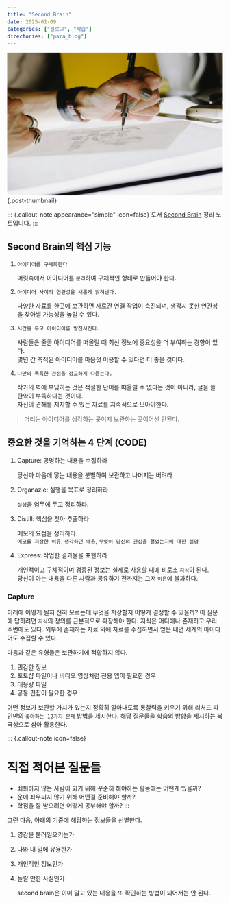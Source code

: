 ```yaml
---
title: "Second Brain"
date: 2025-01-09
categories: ["블로그", "학습"]
directories: ["para_blog"]
---
```


![](/img/human-thumb.jpg){.post-thumbnail}

::: {.callout-note appearance="simple" icon=false}
도서 [Second Brain](https://product.kyobobook.co.kr/detail/S000201140661) 정리 노트입니다.
:::

## Second Brain의 핵심 기능

1. `아이디어를 구체화한다`

   머릿속에서 아이디어를 `분리`하여 구체적인 형태로 만들어야 한다.

2. `아이디어 사이의 연관성을 새롭게 밝혀낸다.`

   다양한 자료를 한곳에 보관하면 자료간 연결 작업이 촉진되며, 생각지 못한 연관성을 찾아낼 가능성을 높일 수 있다.

3. `시간을 두고 아이디어를 발전시킨다.`

   사람들은 줄곧 아이디어를 떠올릴 때 최신 정보에 중요성을 더 부여하는 경향이 있다.  
   몇년 간 축적된 아이디어를 마음껏 이용할 수 있다면 더 좋을 것이다.

4. `나만의 독특한 관점을 정교하게 다듬는다.`

   작가의 벽에 부딪히는 것은 적절한 단어를 떠올릴 수 없다는 것이 아니라, 글을 쓸 탄약이 부족하다는 것이다.  
   자신의 견해를 지지할 수 있는 자료를 지속적으로 모아야한다.

> 머리는 아이디어를 생각하는 곳이지 보관하는 곳이어선 안된다.

## 중요한 것을 기억하는 4 단계 (CODE)

1. Capture: 공명하는 내용을 수집하라

   당신과 마음에 닿는 내용을 분별하여 보관하고 나머지는 버려라

1. Organazie: 실행을 목표로 정리하라

   `실행`을 염두에 두고 정리하라.

1. Distill: 핵심을 찾아 추출하라

   메모의 요점을 정리하라.  
   `메모를 저장한 이유`, `생각하던 내용`, `무엇이 당신의 관심을 끌었는지에 대한 설명`

1. Express: 작업한 결과물을 표현하라

   개인적이고 구체적이며 검증된 정보는 실제로 사용할 때에 비로소 `지식`이 된다.  
   당신이 아는 내용을 다른 사람과 공유하기 전까지는 그저 `이론`에 불과하다.

### Capture

미래에 어떻게 될지 전혀 모르는데 무엇을 저장할지 어떻게 결정할 수 있을까?
이 질문에 답하려면 `지식`의 정의를 근본적으로 확장해야 한다.
지식은 어디에나 존재하고 우리 주변에도 있다.
외부에 존재하는 자료 외에 자료를 수집하면서 얻은 내면 세계의 아이디어도 수집할 수 있다.

다음과 같은 유형들은 보관하기에 적합하지 않다.

1. 민감한 정보
1. 포토샵 파일이나 비디오 영상처럼 전용 앱이 필요한 경우
1. 대용량 파일
1. 공동 편집이 필요한 경우

어떤 정보가 보관할 가치가 있는지 정확히 알아내도록 통찰력을 키우기 위해 리처드 파인만의 `좋아하는 12가지 문제` 방법을 제시한다.
해당 질문들을 학습의 방향을 제시하는 북극성으로 삼아 활용한다.

::: {.callout-note icon=false}
# 직접 적어본 질문들
- 쇠퇴하지 않는 사람이 되기 위해 꾸준히 해야하는 활동에는 어떤게 있을까?
- 운에 좌우되지 않기 위해 어떤걸 준비해야 할까?
- 학점을 잘 받으려면 어떻게 공부해야 할까?
:::

그런 다음, 아래의 기준에 해당하는 정보들을 선별한다.

1. 영감을 불러일으키는가
1. 나와 내 일에 유용한가
1. 개인적인 정보인가
1. 놀랄 만한 사실인가

   second brain은 이미 알고 있는 내용을 또 확인하는 방법이 되어서는 안 된다.
